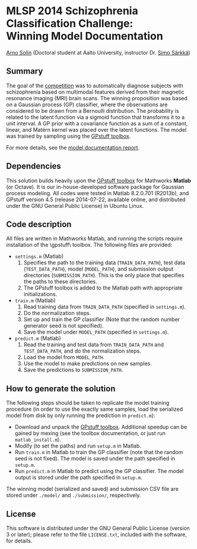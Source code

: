 MLSP 2014 Schizophrenia Classification Challenge: <br />Winning Model Documentation
==

[Arno Solin](http://becs.aalto.fi/~asolin/) (Doctoral student at Aalto University, instructor Dr. [Simo Särkkä](http://www.lce.hut.fi/~ssarkka/))


Summary
--
The goal of the [competition](http://www.kaggle.com/c/mlsp-2014-mri) was to automatically diagnose subjects with schizophrenia based on multimodal features derived from their magnetic resonance imaging (MRI) brain scans. The winning proposition was based on a Gaussian process (GP) classifier, where the observations are considered to be drawn from a Bernoulli distribution. The probability is related to the latent function via a sigmoid function that transforms it to a unit interval. A GP prior with a covariance function as a sum of a constant, linear, and Matérn kernel was placed over the latent functions. The model was trained by sampling using the [GPstuff toolbox](http://becs.aalto.fi/en/research/bayes/gpstuff/).

For more details, see the [model documentation report](http://becs.aalto.fi/~asolin/).


Dependencies
--
This solution builds heavily upon the [GPstuff toolbox](http://becs.aalto.fi/en/research/bayes/gpstuff/) for Mathworks **Matlab** (or Octave). It is our in-house-developed software package for Gaussian process modeling. All codes were tested in Matlab 8.2.0.701 (R2013b), and GPstuff version 4.5 (release 2014-07-22, available online, and distributed under the GNU General Public License) in Ubuntu Linux.


Code description
--
All files are written in Mathworks Matlab, and running the scripts require installation of the \gpstuff\ toolbox. The following files are provided:

* `settings.m` (Matlab)
  1. Specifies the path to the training data (`TRAIN_DATA_PATH`), test data (`TEST_DATA_PATH`), model (`MODEL_PATH`), and submission output directories (`SUBMISSION_PATH`). This is the only place that specifies the paths to these directories.
  2. The GPstuff toolbox is added to the Matlab path with appropriate initializations.
* `train.m` (Matlab)
  1. Read training data from `TRAIN_DATA_PATH` (specified in `settings.m`).
  2. Do the normalization steps.
  3. Set up and train the GP classifier (Note that the random number generator seed is not specified).
  4. Save the model under `MODEL_PATH` (specified in `settings.m`).
* `predict.m` (Matlab)
  1. Read the training and test data from `TRAIN_DATA_PATH` and `TEST_DATA_PATH`, and do the normalization steps.
  2. Load the model from `MODEL_PATH`.
  3. Use the model to make predictions on new samples.
  4. Save the predictions to `SUBMISSION_PATH`.


How to generate the solution
--

The following steps should be taken to replicate the model training procedure (in order to use the exactly same samples, load the serialized model from disk by only running the prediction in `predict.m`):

* Download and unpack the [GPstuff toolbox](http://becs.aalto.fi/en/research/bayes/gpstuff/). Additional speedup can be gained by mexing (see the toolbox documentation, or just run `matlab_install.m`).
* Modify (to set the paths) and run `setup.m` in Matlab.
* Run `train.m` in Matlab to train the GP classifier (note that the random seed is not fixed). The model is saved under the path specified in `setup.m`.
* Run `predict.m` in Matlab to predict using the GP classifier. The model output is stored under the path specified in `setup.m`.

The winning model (serialized and saved) and submission CSV file are stored under `./model/` and `./submission/`, respectively.


License
--

This software is distributed under the GNU General Public License (version 3 or later); please refer to the file `LICENSE.txt`, included with the software, for details. 


